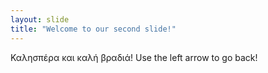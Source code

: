 ```yaml
---
layout: slide
title: "Welcome to our second slide!"
---
```

Καλησπέρα και καλή βραδιά!
Use the left arrow to go back!
